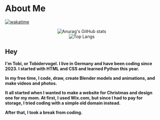 # About Me

[![wakatime](https://wakatime.com/badge/user/e75f6892-560e-4206-ae97-04d59c14c0a0.svg)](https://wakatime.com/@e75f6892-560e-4206-ae97-04d59c14c0a0)


<div align="center">

![Anurag's GitHub stats](https://github-readme-stats.vercel.app/api?username=tobidervogel&show_icons=true&theme=tokyonight)  
![Top Langs](https://github-readme-stats.vercel.app/api/top-langs/?username=tobidervogel&layout=compact)

</div>

                                                                                      

## Hey


**I'm Tobi, or Tobidervogel. I live in Germany and have been coding since 2023. I started with HTML and CSS and learned Python this year.**  

**In my free time, I code, draw, create Blender models and animations, and make videos and photos.**  

**It all started when I wanted to make a website for Christmas and design one for my mom. At first, I used Wix.com, but since I had to pay for storage, I tried coding with a simple old domain instead.**

**After that, I took a break from coding.**
